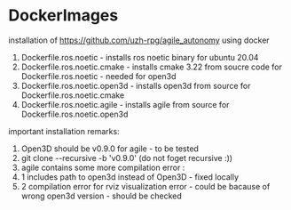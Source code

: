 # DockerImages


installation of https://github.com/uzh-rpg/agile_autonomy using docker 



1. Dockerfile.ros.noetic - installs ros noetic binary for ubuntu 20.04
2. Dockerfile.ros.noetic.cmake - installs cmake 3.22 from soucre code for Dockerfile.ros.noetic - needed for open3d 
3. Dockerfile.ros.noetic.open3d - installs open3d from source for Dockerfile.ros.noetic.cmake
4. Dockerfile.ros.noetic.agile - installs agile from source for Dockerfile.ros.noetic.open3d 





important installation remarks:


1. Open3D should be v0.9.0 for agile - to be tested
2. git clone --recursive -b 'v0.9.0' (do not foget recursive :))
3. agile contains some more compilation error :
3. 1 includes path to open3d instead of Open3D - fixed locally
3. 2 compilation error for rviz visualization error - could be bacause of wrong open3d version - should be checked

